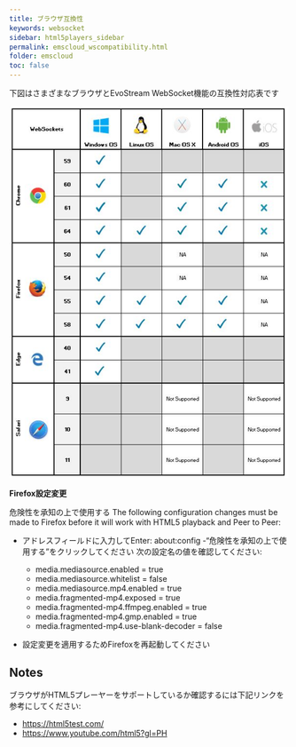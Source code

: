 ```yaml
---
title: ブラウザ互換性
keywords: websocket
sidebar: html5players_sidebar
permalink: emscloud_wscompatibility.html
folder: emscloud
toc: false
---
```


下図はさまざまなブラウザとEvoStream WebSocket機能の互換性対応表です

![](images/html5/ws_compatibility.JPG)



**Firefox設定変更**

危険性を承知の上で使用する
The following configuration changes must be made to Firefox before it will work with HTML5 playback and Peer to Peer:

- アドレスフィールドに入力してEnter: about:config
  -“危険性を承知の上で使用する”をクリックしてください
次の設定名の値を確認してください:
  - media.mediasource.enabled = true
  - media.mediasource.whitelist = false
  - media.mediasource.mp4.enabled = true
  - media.fragmented-mp4.exposed = true
  - media.fragmented-mp4.ffmpeg.enabled = true
  - media.fragmented-mp4.gmp.enabled = true
  - media.fragmented-mp4.use-blank-decoder = false

- 設定変更を適用するためFirefoxを再起動してください




## Notes

ブラウザがHTML5プレーヤーをサポートしているか確認するには下記リンクを参考にしてください:

- https://html5test.com/
- https://www.youtube.com/html5?gl=PH